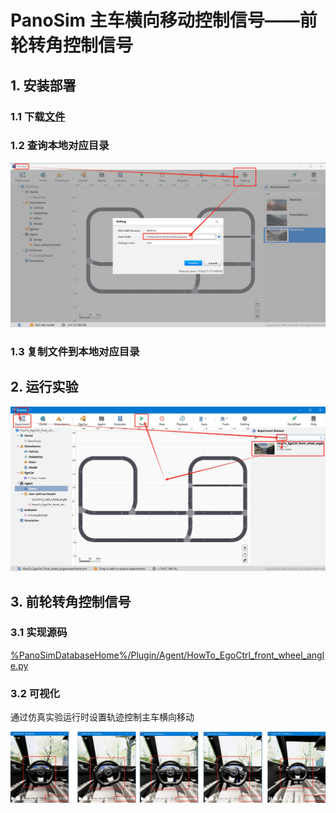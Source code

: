 # PanoSim 主车横向移动控制信号——前轮转角控制信号

## 1. 安装部署

### 1.1 下载[文件](https://github.com/liyanlee/PanoSim_How_To/tree/main/EgoControl/front_wheel_angle/PanoSimDatabase)

### 1.2 查询本地对应目录
![image](../../Bus/ego/docs/images/folder.jpg)

### 1.3 复制文件到本地对应目录

## 2. 运行实验
![image](docs/images/open.jpg)

## 3. 前轮转角控制信号

### 3.1 实现源码
[%PanoSimDatabaseHome%/Plugin/Agent/HowTo_EgoCtrl_front_wheel_angle.py](PanoSimDatabase/Plugin/Agent/HowTo_EgoCtrl_front_wheel_angle.py)

### 3.2 可视化
通过仿真实验运行时设置轨迹控制主车横向移动

![image](docs/images/visualization.jpg)
